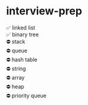 # interview-prep

✅ linked list<br>
✅ binary tree<br>
⛔ stack<br>
⛔ queue<br>
⛔ hash table<br>
⛔ string<br>
⛔ array<br>
⛔ heap<br>
⛔ priority queue